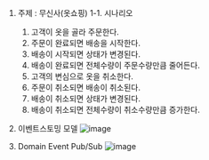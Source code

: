 1. 주제 : 무신사(옷쇼핑)
1-1. 시나리오
   1. 고객이 옷을 골라 주문한다.
   2. 주문이 완료되면 배송을 시작한다.
   3. 배송이 시작되면 상태가 변경된다.
   4. 배송이 완료되면 전체수량이 주문수량만큼 줄어든다.
   5. 고객의 변심으로 옷을 취소한다.
   6. 주문이 취소되면 배송이 취소된다.
   7. 배송이 취소되면 상태가 변경된다.
   8. 배송이 취소되면 전체수량이 취소수량만큼 증가한다.

 2. 이벤트스토밍 모델
![image](https://github.com/acmexii/stmall-apexacme/assets/35618409/e804e87f-7c2f-421a-b6ab-db04eb01e5c3)

3. Domain Event Pub/Sub
![image](https://github.com/acmexii/stmall-apexacme/assets/35618409/74e8288e-33ea-42ac-a25a-08ab3a540055)
